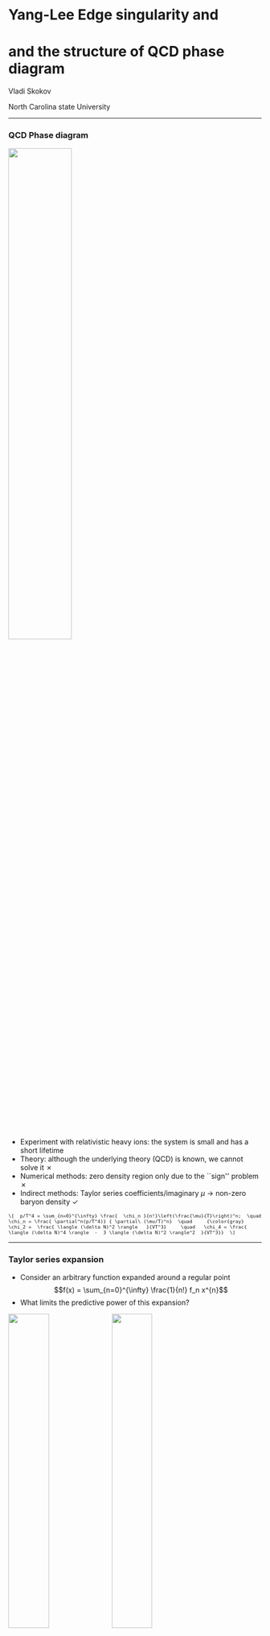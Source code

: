 # Yang-Lee Edge singularity and <!-- .element: class="r-fit-text" -->

# and the structure of QCD phase diagram <!-- .element: class="r-fit-text" -->

Vladi Skokov

North Carolina state University

---

### QCD Phase diagram

<img src="img/phase.png" width="50%">

- Experiment with relativistic heavy ions: the system is small and has a short
  lifetime
- Theory: although the underlying theory (QCD) is known, we cannot solve it
  &cross;
- Numerical methods: zero density region only due to the ``sign'' problem
  &cross;
- Indirect methods: Taylor series coefficients/imaginary $\mu$ $\to$ non-zero
  baryon density &check;

<span style="font-size:0.8em;">

`\[  p/T^4 = \sum_{n=0}^{\infty} \frac{  \chi_n }{n!}\left(\frac{\mu}{T}\right)^n;  \quad  \chi_n = \frac{ \partial^n(p/T^4)} { \partial\ (\mu/T)^n}  \quad     {\color{gray}  \chi_2 =  \frac{ \langle (\delta N)^2 \rangle   }{VT^3}     \quad   \chi_4 = \frac{ \langle (\delta N)^4 \rangle  -  3 \langle (\delta N)^2 \rangle^2  }{VT^3}}  \]`

</span>

---

### Taylor series expansion

- Consider an arbitrary function expanded around a regular point
  $$f(x) = \sum_{n=0}^{\infty} \frac{1}{n!}  f_n x^{n}$$
- What limits the predictive power of this expansion?

<div class="r-stack">

<img class="fragment fade-in-then-out" data-fragment-index="0" src="img/expans.png" width="40%" />

<img  class="fragment fade-in-then-out" data-fragment-index="1" src="img/func3d.png" width="40%" />

<span  class="fragment fade-in"  data-fragment-index="2" >

$$|x| < R_c \equiv \left(  \lim_n \sup \left| f_n^{1/n} \right| \right)^{-1}$$

- $R_c$ is the radius of convergence
- $R_c =$ distance in the _complex_ plane from the expansion point to the
  nearest singularity

</span>
</div>

---

### Are there singularities associated with critical point/phase transitions?

---

### Example: Landau free energy

`\[ F = \int d^{d} x \left(  \frac{1}{2} t \phi^2 + \frac{1}{4}  \lambda \phi^4 - h \phi   \right) \]`

Parameters can be:

- near chiral limit: $t \propto T-T_c + \kappa \mu^2$, $h\propto m_{u,d}$
- near CP: $t,h \propto \alpha_{t,h}(T-T_c) + \beta_{t,h} (\mu-\mu_c)$
- near RW: $t \propto T-T_{RW}$, $h\propto \mu_B - i \pi T$

--

### Vary $h$

<img src="img/LandauPD.png" width="42%">
<img src="img/LandauFE.png" width="40%">

--

### Vary $t$

<img src="img/LandauPD.png" width="42%">
<img src="img/LandauFE2.png" width="40%">

--

### Magnetic equation of state

`\[ F = \int d^{d} x \left(  \frac{1}{2} t \phi^2 + \frac{1}{4}  \lambda \phi^4 - h \phi   \right) \]`

<div class="container">

<div class="col" data-markdown>

Minimize $F[\phi]$ $\leadsto$ equilibrium order parameter:

- Arbirary $t$ and $h$: $t \phi + \lambda \phi^3 = h$
- Simplify $\lambda\to1$: $t \phi + \phi^3 = h$
- Ansatz for the solution $\phi = h^{1/3} f_G$

$t h^{1/3} f_G  + h f_G^3 = h$ or
${ \color{red}{\frac{t}{ h^{2/3}}} } f_G  + f_G^3 = 1$

</div>

<div class="col" data-markdown>

<img class="fragment fade-in"  data-fragment-index="1"  src="img/fg.png" width="80%">

</div>

</div>

- Scaling form of "magnetic equation of state"
  $$f_G ( {\color{red}{z}}  + f_G^2) = 1, \quad {\color{red}{ z  =  {\frac{t}{ h^{\frac1{\beta \delta}} }} } } \quad\text{with} \quad  \beta = 1/2, \delta=3$$

--

### Yang-Lee edge singularity

<div class="r-stack">

<img class="fragment fade-out" data-fragment-index="0"   src="img/fg.png" >
<img class="fragment fade-in"  data-fragment-index="0"  src="img/fg3d.png">

</div>

--

### Yang-Lee edge singularity

- To locate YLE: $$\frac{\partial^2 F}{\partial \phi^2} = 0  $$
- Equivalently:
  $$\frac{\partial  z}{\partial f_G} = 0  \leadsto z + 3 f_G^2 =0  $$
- Together with $f_G(z+f_G^2) = 1$ this defines the position $z_c$

</div>

--

### Near YLE singularity

- $f_G$ is singular
  $$f_G - f_G^c \propto (z-z_c)^{\color{red}{\sigma_{\rm YLE}}} $$

- The critical exponent ${\color{red}{\sigma_{\rm YLE}}}$ is independent of the
  underlying universality class

- From conformal bootrstrap, $\color{red}{\sigma^{d=3}_{\rm YLE}} = 0.085(1)$

- In a finite volume, $\sigma_{\rm YLE}$ describes scaling of the density of the
  Lee-Yang zeros

- Mean-field approximation gets it wrong:
  ${\sigma^{\rm MF}_{\rm YLE}} = \frac12$

- Not surprisingly, mean-field gets $z_c$ wrong as well

- $z_c$ is universal: for $O(N)$, $z_c$ depends only on $N$ and $d$

</div>

---

| Type of critical point:       | <p class="fragment fade-in" data-fragment-index="2"> protocritical = YLE </p> | critical | tricritical |
| ----------------------------- | ----------------------------------------------------------------------------- | -------- | ----------- |
| Number of relevant variables: | <p class="fragment fade-in" data-fragment-index="1"> 1 </p>                   | 2        | 4           |

 <p class="fragment fade-in" data-fragment-index="2"> 1 independent crit. exp., c.f.  standard critical point with 2 independent crit. exp. </p>

---

### Universal location of YLE

- The phase of $z_c = |z_c| e^{\pm \frac{i \pi}{\beta \delta}}$ is defined by
  the critical exponents of the underlying universality class. How to find
  $|z_c|$?
- Ordinary, we rely on two methods: $\varepsilon$-expansion and lattice

  - $\varepsilon$-expansion breaks down: YLE is described by $\phi^3$ with upper
    critical dimension $d_c=6$, while underlying universality class has $d_c=4$
    <div class="cite"> M. Fisher, “Yang-Lee Edge Singularity and φ3 Field Theory”, Phys. Rev. Lett. 40 1610 (1978) </div>
    <div class="smallmath">
    Only leading order under perturbative control
    $$
    |z_c| \approx  |z_c^{\rm MF}| \left[1 +  \frac{ 27 \ln \left(\frac{3}{2}\right) -  (N-1)  \ln 2}{9
    (N+8)}\epsilon \right] + \epsilon^2 \log \epsilon \times  ( \cdots ) .
    $$
    </div>
  - lattice: direct calculations at complex values of parameters are impossible
    due to sign problem; indirectly lattice can provide information about YLE
    location through calculations at real values of thermodynamic parameters
    <div class="cite"> Schmidt, Karsch </div>

- Functional Renormalization group provides most precise $|z_c|$ in $d=3$

---

### Functional/Exact Renormalization Group

- Start with bare classical action at small distances/large momentum
  $S_{k=\Lambda}$
- Gradually include fluctuations of larger size/smaller momentum
- Continue until fluctuations of all possible sizes/momenta are accounted for

<img src="img/frg.png" width=15% >

- Equation that does it: Functional Renormalization Group equation
  $$
  \partial_k \Gamma_{k}[\phi] = \frac{1}{2} {\rm STr} \Big[ \big( \Gamma^{(2)}_{k}[\phi] + R_k \big)^{-1} \cdot \partial_k R_k  \Big]
  $$

<div class="cite"> Wetterich, 1993</div>

**Pros:** Exact, non-perturbative, no sign problem. **Cons**: requires
truncation.

---

### Truncation: derivative expansion

- Near critical point: long wave excitations $\leadsto$ expansion around the
  uniform field

- First-order derivative expansion

  $$
  \begin{aligned}
       \notag
       \Gamma_k[\phi] = \int d^d x \left( U_k(\phi)  + \frac {1 } { 2 }  Z_k(\phi)  (\partial_i \phi)^2 \right)
       \end{aligned}
  $$

  - The average potential

  $$
  \begin{aligned}
           \partial_t U_k(\rho) &= \frac{1}{2} \int \bar d^dq   \partial_t R_k\left(q^2\right) \Big[G_k^\parallel+(N-1) G_k^\perp\Big], \quad \rho = \frac{\phi^2}{2}
       \end{aligned}
  $$

  with

  $$
  \begin{aligned}
       &G_k^{\perp} =  \frac{1}{Z_k^{\perp}(\rho)q^2 + U_k'(\rho) + R_k(q^2)}, \quad G_k^{\parallel} =  \frac{1}{Z_k^{\parallel}(\rho)q^2 + U_k'(\rho)+2\rho U_k''(\rho) + R_k(q^2)}.
       \end{aligned}
  $$

---

### Truncation: derivative expansion

Wave function renormalization:

$$
\begin{aligned}
 \partial_t Z_{\parallel}(\phi) &= \int \bar d^d q \partial_t R_k(q^2) \Bigg\\{ G_\parallel^2 \Big[ \gamma_\parallel^2 \big(G_\parallel' + 2 G_\parallel'' \frac{q^2}{d}\big) 2 \gamma_\parallel Z_\parallel'(\phi) \big(G_\parallel + 2 G_\parallel' \frac{q^2}{d}\big) \\\\
& + (Z_\parallel'(\phi))^2 G_\parallel \frac{q^2}{d} \frac12 Z''_\parallel(\phi) \Big]
\\\\ & + (N-1) G^2\_{\perp} \Big[ \gamma_\perp^2 \big(G_\perp' + 2 G_\perp'' \frac{q^2}{d}\big) 4 \gamma_\perp Z_\perp'(\phi)  G_\perp' \frac{q^2}{d} (Z_\perp'(\phi))^2 G_\perp \frac{q^2}{d}
\\\\ &+  2 \frac{Z_\parallel(\phi)-Z_\perp(\phi)}{\phi} \gamma_\perp G_\perp \frac12 \left(\frac{1}{\phi}Z'_\parallel(\phi) \frac{2}{\phi^2} (Z_\parallel-Z_\perp) \right) \Big] \Bigg\\}
\end{aligned}
$$

<div class="smallmath">

with
$
\gamma_\parallel = q^2 Z_\parallel'(\phi) + U^{(3)}(\phi),  \quad \gamma_\perp = q^2 Z_\perp'(\phi) + \frac{\partial}{\partial \phi} \left( \frac{1}{\phi}U' (\phi) \right), \quad G' = \frac{\partial G} {\partial q^2}, \ldots
$

</div>

<div class="cite">
G. Johnson, F. Rennecke, and V.S., Phys.Rev.D 107 (2023) 11,
116013
</div>

---

### Truncation: series expansion

- Taylor series expansion of $U_k(\phi)$ and $Z_k(\phi)$ (orders 12 and 6
  respectively)

  - Traditionally: expand near $k$-dependent minimum: $U_k'[\phi_k] = h =$
    const.

  - To locate YLE: expand near $U_k''[\phi_k] = m^2 \to 0$.

    $\leadsto$ $U_k'[\phi_k] = h_k \ne$ const

    $\leadsto$ Calculations in the broken phase are not feasible

- 18-26 coupled stiff differential equations

  - Mathematica to obtain equations (multiple Gb)

  - Implicit solvers for ODE's

  - Months on an HPC

---

### Results: importance of fluctuations ($N$=1)

<img src="img/etaevo.png" width=65% >

<div class="cite">
F. Rennecke and V. S, Annals Phys. 444 (2022) 169010

</div>

---

### Results: Ising universality class $N=1$

$d$ does not have to be integer in FRG

<img src="img/FRG_8_4.png" width=45% >

| d                                | 1   | 2          | 3        | 4           |
| -------------------------------- | --- | ---------- | -------- | ----------- |
| $ \| z_c \| /R\_\chi^{1/\gamma}$ | 1   | 1.32504(2) | 1.621(4) | $3/2^{2/3}$ |

<div class="cite">
G. Johnson, F. Rennecke, and V. S, Phys.Rev.D 107 (2023) 11,
116013 <br>
F. Rennecke and V. S, Annals Phys. 444 (2022) 169010 <br>
A. Connelly, G. Johnson, F. Rennecke, and V. S, Phys.Rev.Lett. 125 19, 191602
(2020) <br>
$d=2$: H.-L. Xu and A. Zamolodchikov, JHEP 08 (2022) 057 H.-L. Xu and A.
Zamolodchikov, 2304.07886

</div>

---

### Arbitrary $N$, $d=3$

<img src="img/zeta.png" width=45% >

| N                                | 1           | 2           | 3           | 4           | 5            |
| -------------------------------- | ----------- | ----------- | ----------- | ----------- | ------------ |
| $ \| z_c \| /R\_\chi^{1/\gamma}$ | 1.621(4)(1) | 1.612(9)(0) | 1.604(7)(0) | 1.597(3)(0) | 1.5925(2)(1) |

<div class="cite">
G. Johnson, F. Rennecke, and V. S, Phys.Rev.D 107 (2023) 11,
116013 <br>
c.f. F. Karsch, C. Schmidt, and S. Singh Phys.Rev.D 109 (2024) 1, 014508

</div>

---

### Is it useful for QCD?

- Tracing YLE singularity was shown to be useful

<div class="smallmath">
Indirect methods to locate YLE was used: input from Im $\mu$ or Taylor series
expansion coefficients of $\ln Z$ at zero $\mu$
</div>

<div class="r-stack">

<div class="fragment fade-out"  data-fragment-index="1"  >
<img src="img/BasarYLE.png" height=350em >
<img src="img/LatticeYLElocation.png" height=350em >
<div class="cite">
G. Basar, 2312.06952 <br>
D. Clarke et. al., 2405.10196
</div>
</div>
<img class="fragment current-visible" data-fragment-index="1" src="img/LatticeQCDPD.png" height=350em >
<div class="cite">
C. Schmidt, CPOD 2024
</div>

</div>

---

### Is it useful for QCD?

- Properties of YLE, e.g. $\sigma_{\rm YLE}$ can be use to validate indirect
  methods of locating YLE in QCD (volume scaling of the density of zeros)

- $|z^{Z(2)}_c|$ was used by lattice QCD to establish scaling parameter near
  Roberge-Weiss critical point

<div class="cite">
K. Zambello et. al., 2301.03952
</div>

- Generically $|z_c|$ is useful only if the non-universal mapping parameters are
  known
